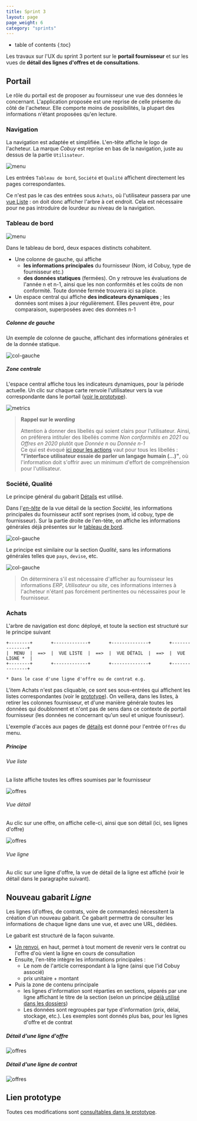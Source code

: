 ```yaml
---
title: Sprint 3
layout: page
page_weight: 6
category: "sprints"
---
```

* table of contents
{:toc}

Les travaux sur l'UX du sprint 3 portent sur le **portail fournisseur** et sur les vues de **détail des lignes d'offres et de consultations**.
	
## Portail ##
Le rôle du portail est de proposer au fournisseur une vue des données le concernant. L'application proposée est une reprise de celle présente du côté de l'acheteur. Elle comporte moins de possibilités, la plupart des informations n'étant proposées qu'en lecture.

### Navigation ###
La navigation est adaptée et simplifiée. L'en-tête affiche le logo de l'acheteur. La marque *Cobuy* est reprise en bas de la navigation, juste au dessus de la partie `Utilisateur`.

![menu](assets/images/s3-menu.png)

Les entrées `Tableau de bord`, `Société` et `Qualité` affichent directement les pages correspondantes.

Ce n'est pas le cas des entrées sous `Achats`, où l'utilisateur passera par une [vue Liste](gabarits.listes.html) : on doit donc afficher l'arbre à cet endroit. Cela est nécessaire pour ne pas introduire de lourdeur au niveau de la navigation.

### Tableau de bord ###

![menu](assets/images/s3-portail-101.png)

Dans le tableau de bord, deux espaces distincts cohabitent. 
- Une colonne de gauche, qui affiche 
  - **les informations principales** du fournisseur (Nom, id Cobuy, type de fournisseur etc.)
  - **des données statiques** (fermées). On y retrouve les évaluations de l'année n et n-1, ainsi que les non conformités et les coûts de non conformité. Toute donnée fermée trouvera ici sa place.
- Un espace central qui affiche **des indicateurs dynamiques** ; les données sont mises à jour régulièrement. Elles peuvent être, pour comparaison, superposées avec des données n-1

##### Colonne de gauche #####

Un exemple de colonne de gauche, affichant des informations générales et de la donnée statique.

![col-gauche](assets/images/s3-dashboard-col-gauche.png)

##### Zone centrale #####

L'espace central affiche tous les indicateurs dynamiques, pour la période actuelle. Un clic sur chaque carte renvoie l'utilisateur vers la vue correspondante dans le portail ([voir le prototype](sprints.s3-2021.html#lien-prototype)).

![metrics](assets/images/s3-dashboard-content.png)

> **Rappel sur le *wording***
>
> Attention à donner des libellés qui soient clairs pour l'utilisateur. Ainsi, on préférera intituler des libellés comme *Non conformités en 2021* ou *Offres en 2020* plutôt que *Donnée n* ou *Donnée n-1*<br/>
> Ce qui est évoqué [ici pour les actions](ux.ergonomie-recommandations.html#actions) vaut pour tous les libellés : **"l’interface utilisateur essaie de parler un langage humain (…)"**, où l'information doit s'offrir avec un minimum d'effort de compréhension pour l'utilisateur.

### Société, Qualité ###

Le principe général du gabarit [Détails](gabarits.details.html) est utilisé.

Dans l'[*en-tête*](gabarits.details.html#en-tête) de la vue détail de la section *Société*, les informations principales du fournisseur actif sont reprises (nom, id cobuy, type de fournisseur). Sur la partie droite de l'en-tête, on affiche les informations générales déjà présentes sur le [tableau de bord](sprints.s3-2021.html#colonne-de-gauche). 

![col-gauche](assets/images/s3-portail-300.png)

Le principe est similaire our la section *Qualité*, sans les informations générales telles que `pays`, `devise`, etc.

![col-gauche](assets/images/s3-portail-400.png)

> On déterminera s'il est nécessaire d'afficher au fournisseur les informations *ERP*, *Utilisateur* ou *site*, ces informations internes à l'acheteur n'étant pas forcément pertinentes ou nécessaires pour le fournisseur.

### Achats ###
L'arbre de navigation est donc déployé, et toute la section est structuré sur le principe suivant 

```text
+--------+       +-------------+       +--------------+       +---------------+
|  MENU  |  ==>  |  VUE LISTE  |  ==>  |  VUE DÉTAIL  |  ==>  |  VUE LIGNE *  |
+--------+       +-------------+       +--------------+       +---------------+

* Dans le case d'une ligne d'offre ou de contrat e.g.
```

L'item Achats n'est pas cliquable, ce sont ses sous-entrées qui affichent les listes correspondantes (voir le [prototype](sprints.s3-2021.html#lien-prototype)). On veillera, dans les listes, à retirer les colonnes fournisseur, et d'une manière générale toutes les données qui doublonnent et n'ont pas de sens dans ce contexte de portail fournisseur (les données ne concernant qu'un seul et unique founisseur).

L'exemple d'accès aux pages de [détails](gabarits.details.html) est donné pour l'entrée `Offres` du menu.

##### Principe #####
###### Vue liste ######
La liste affiche toutes les offres soumises par le fournisseur


![offres](assets/images/s3-portail-600.png)

###### Vue détail ######
Au clic sur une offre, on affiche celle-ci, ainsi que son détail (ici, ses lignes d'offre)


![offres](assets/images/s3-portail-601.png)

###### Vue ligne ######
Au clic sur une ligne d'offre, la vue de détail de la ligne est affiché (voir le détail dans le paragraphe suivant).



## Nouveau gabarit *Ligne* ##
Les lignes (d'offres, de contrats, voire de commandes) nécessitent la création d'un nouveau gabarit. Ce gabarit permettra de consulter les informations de chaque ligne dans une vue, et avec une URL, dédiées.

Le gabarit est structuré de la façon suivante.
- [Un renvoi](gabarits.details.html#informations-dun-élément-parent), en haut, permet à tout moment de revenir vers le contrat ou l'offre d'où vient la ligne en cours de consultation
- Ensuite, l'en-tête intègre les informations principales : 
  - Le nom de l'article correspondant à la ligne (ainsi que l'id Cobuy associé)
  - prix unitaire + montant
- Puis la zone de contenu principale
  - les lignes d'information sont réparties en sections, séparés par une ligne affichant le titre de la section (selon un principe [déjà utilisé dans les dossiers](vue-dédiée-pour-les-besoins-et-le-chiffrage-dun-dossier))
  - Les données sont regroupées par type d'information (prix, délai, stockage, etc.). Les exemples sont donnés plus bas, pour les lignes d'offre et de contrat

##### Détail d'une ligne d'offre #####
![offres](assets/images/s3-ligne-offre-902.png)

##### Détail d'une ligne de contrat #####
![offres](assets/images/s3-ligne-contrat-1002.png)

## Lien prototype ##
Toutes ces modifications sont [consultables dans le prototype](https://www.figma.com/proto/i5jtbAaIPN3Xq4u5Cg7qvv/%C3%89volutions-2021?node-id=352%3A107808&scaling=min-zoom&page-id=312%3A44665).
